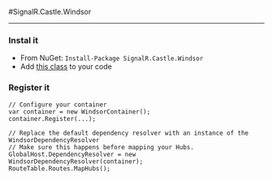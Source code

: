 #SignalR.Castle.Windsor

---

### Instal it
* From NuGet: `Install-Package SignalR.Castle.Windsor`
* Add [this class](https://raw.github.com/stevenlauwers22/SignalR.Castle.Windsor/master/Source/SignalR.Castle.Windsor/WindsorDependencyResolver.cs) to your code

### Register it

    // Configure your container
    var container = new WindsorContainer();
    container.Register(...);
    
    // Replace the default dependency resolver with an instance of the WindsorDependencyResolver
    // Make sure this happens before mapping your Hubs.
    GlobalHost.DependencyResolver = new WindsorDependencyResolver(container);
    RouteTable.Routes.MapHubs(); 

